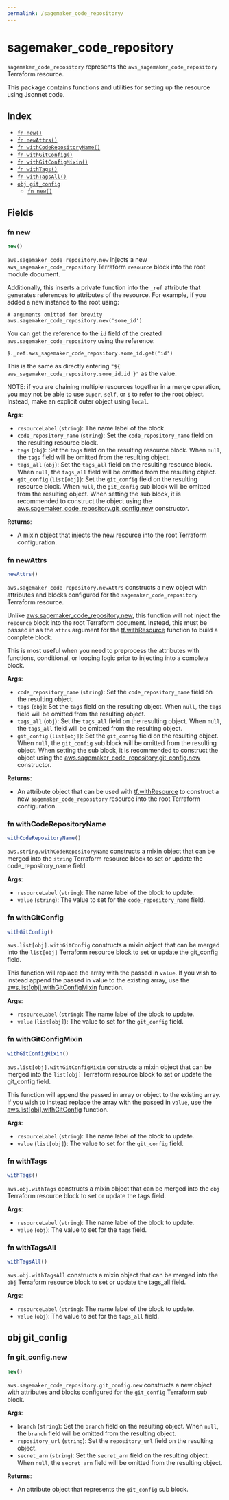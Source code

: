 ```yaml
---
permalink: /sagemaker_code_repository/
---
```


# sagemaker_code_repository

`sagemaker_code_repository` represents the `aws_sagemaker_code_repository` Terraform resource.



This package contains functions and utilities for setting up the resource using Jsonnet code.


## Index

* [`fn new()`](#fn-new)
* [`fn newAttrs()`](#fn-newattrs)
* [`fn withCodeRepositoryName()`](#fn-withcoderepositoryname)
* [`fn withGitConfig()`](#fn-withgitconfig)
* [`fn withGitConfigMixin()`](#fn-withgitconfigmixin)
* [`fn withTags()`](#fn-withtags)
* [`fn withTagsAll()`](#fn-withtagsall)
* [`obj git_config`](#obj-git_config)
  * [`fn new()`](#fn-git_confignew)

## Fields

### fn new

```ts
new()
```


`aws.sagemaker_code_repository.new` injects a new `aws_sagemaker_code_repository` Terraform `resource`
block into the root module document.

Additionally, this inserts a private function into the `_ref` attribute that generates references to attributes of the
resource. For example, if you added a new instance to the root using:

    # arguments omitted for brevity
    aws.sagemaker_code_repository.new('some_id')

You can get the reference to the `id` field of the created `aws.sagemaker_code_repository` using the reference:

    $._ref.aws_sagemaker_code_repository.some_id.get('id')

This is the same as directly entering `"${ aws_sagemaker_code_repository.some_id.id }"` as the value.

NOTE: if you are chaining multiple resources together in a merge operation, you may not be able to use `super`, `self`,
or `$` to refer to the root object. Instead, make an explicit outer object using `local`.

**Args**:
  - `resourceLabel` (`string`): The name label of the block.
  - `code_repository_name` (`string`): Set the `code_repository_name` field on the resulting resource block.
  - `tags` (`obj`): Set the `tags` field on the resulting resource block. When `null`, the `tags` field will be omitted from the resulting object.
  - `tags_all` (`obj`): Set the `tags_all` field on the resulting resource block. When `null`, the `tags_all` field will be omitted from the resulting object.
  - `git_config` (`list[obj]`): Set the `git_config` field on the resulting resource block. When `null`, the `git_config` sub block will be omitted from the resulting object. When setting the sub block, it is recommended to construct the object using the [aws.sagemaker_code_repository.git_config.new](#fn-git_confignew) constructor.

**Returns**:
- A mixin object that injects the new resource into the root Terraform configuration.


### fn newAttrs

```ts
newAttrs()
```


`aws.sagemaker_code_repository.newAttrs` constructs a new object with attributes and blocks configured for the `sagemaker_code_repository`
Terraform resource.

Unlike [aws.sagemaker_code_repository.new](#fn-new), this function will not inject the `resource`
block into the root Terraform document. Instead, this must be passed in as the `attrs` argument for the
[tf.withResource](https://github.com/tf-libsonnet/core/tree/main/docs#fn-withresource) function to build a complete block.

This is most useful when you need to preprocess the attributes with functions, conditional, or looping logic prior to
injecting into a complete block.

**Args**:
  - `code_repository_name` (`string`): Set the `code_repository_name` field on the resulting object.
  - `tags` (`obj`): Set the `tags` field on the resulting object. When `null`, the `tags` field will be omitted from the resulting object.
  - `tags_all` (`obj`): Set the `tags_all` field on the resulting object. When `null`, the `tags_all` field will be omitted from the resulting object.
  - `git_config` (`list[obj]`): Set the `git_config` field on the resulting object. When `null`, the `git_config` sub block will be omitted from the resulting object. When setting the sub block, it is recommended to construct the object using the [aws.sagemaker_code_repository.git_config.new](#fn-git_confignew) constructor.

**Returns**:
  - An attribute object that can be used with [tf.withResource](https://github.com/tf-libsonnet/core/tree/main/docs#fn-withresource) to construct a new `sagemaker_code_repository` resource into the root Terraform configuration.


### fn withCodeRepositoryName

```ts
withCodeRepositoryName()
```

`aws.string.withCodeRepositoryName` constructs a mixin object that can be merged into the `string`
Terraform resource block to set or update the code_repository_name field.



**Args**:
  - `resourceLabel` (`string`): The name label of the block to update.
  - `value` (`string`): The value to set for the `code_repository_name` field.


### fn withGitConfig

```ts
withGitConfig()
```

`aws.list[obj].withGitConfig` constructs a mixin object that can be merged into the `list[obj]`
Terraform resource block to set or update the git_config field.

This function will replace the array with the passed in `value`. If you wish to instead append the
passed in value to the existing array, use the [aws.list[obj].withGitConfigMixin](TODO) function.


**Args**:
  - `resourceLabel` (`string`): The name label of the block to update.
  - `value` (`list[obj]`): The value to set for the `git_config` field.


### fn withGitConfigMixin

```ts
withGitConfigMixin()
```

`aws.list[obj].withGitConfigMixin` constructs a mixin object that can be merged into the `list[obj]`
Terraform resource block to set or update the git_config field.

This function will append the passed in array or object to the existing array. If you wish
to instead replace the array with the passed in `value`, use the [aws.list[obj].withGitConfig](TODO)
function.


**Args**:
  - `resourceLabel` (`string`): The name label of the block to update.
  - `value` (`list[obj]`): The value to set for the `git_config` field.


### fn withTags

```ts
withTags()
```

`aws.obj.withTags` constructs a mixin object that can be merged into the `obj`
Terraform resource block to set or update the tags field.



**Args**:
  - `resourceLabel` (`string`): The name label of the block to update.
  - `value` (`obj`): The value to set for the `tags` field.


### fn withTagsAll

```ts
withTagsAll()
```

`aws.obj.withTagsAll` constructs a mixin object that can be merged into the `obj`
Terraform resource block to set or update the tags_all field.



**Args**:
  - `resourceLabel` (`string`): The name label of the block to update.
  - `value` (`obj`): The value to set for the `tags_all` field.


## obj git_config



### fn git_config.new

```ts
new()
```


`aws.sagemaker_code_repository.git_config.new` constructs a new object with attributes and blocks configured for the `git_config`
Terraform sub block.



**Args**:
  - `branch` (`string`): Set the `branch` field on the resulting object. When `null`, the `branch` field will be omitted from the resulting object.
  - `repository_url` (`string`): Set the `repository_url` field on the resulting object.
  - `secret_arn` (`string`): Set the `secret_arn` field on the resulting object. When `null`, the `secret_arn` field will be omitted from the resulting object.

**Returns**:
  - An attribute object that represents the `git_config` sub block.
